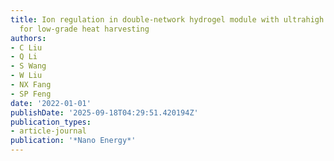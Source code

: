 ```yaml
---
title: Ion regulation in double-network hydrogel module with ultrahigh thermopower
  for low-grade heat harvesting
authors:
- C Liu
- Q Li
- S Wang
- W Liu
- NX Fang
- SP Feng
date: '2022-01-01'
publishDate: '2025-09-18T04:29:51.420194Z'
publication_types:
- article-journal
publication: '*Nano Energy*'
---
```

